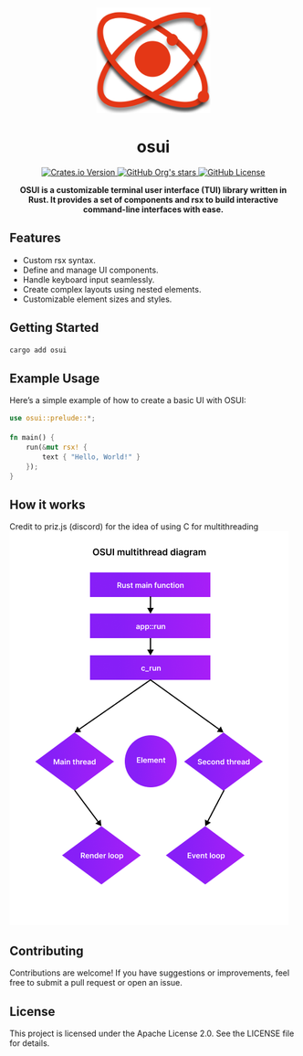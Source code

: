 <p align="center">
  <img src="github/osui.png" alt="OSUI" width="200px"/>
</p>

<h1 align="center">osui</h1>

<p align="center">
  <a href="https://crates.io/crates/osui">
  <img alt="Crates.io Version" src="https://img.shields.io/crates/v/osui?style=flat">
  </a>
  <a href="https://github.com/osui-rs">
    <img alt="GitHub Org's stars" src="https://img.shields.io/github/stars/osui-rs?style=flat">
  </a>
  <a href="https://github.com/osui-rs/osui">
    <img alt="GitHub License" src="https://img.shields.io/github/license/osui-rs/osui?style=flat">
  </a>
</p>

<p align="center">
  <b>OSUI is a customizable terminal user interface (TUI) library written in Rust. It provides a set of components and rsx to build interactive command-line interfaces with ease.</b>
</p>

## Features

- Custom rsx syntax.
- Define and manage UI components.
- Handle keyboard input seamlessly.
- Create complex layouts using nested elements.
- Customizable element sizes and styles.

## Getting Started

```bash
cargo add osui
```

## Example Usage

Here’s a simple example of how to create a basic UI with OSUI:

```rust
use osui::prelude::*;

fn main() {
    run(&mut rsx! {
        text { "Hello, World!" }
    });
}
```

## How it works
Credit to priz.js (discord) for the idea of using C for multithreading
<img src="github/multithread.png"/>

## Contributing

Contributions are welcome! If you have suggestions or improvements, feel free to submit a pull request or open an issue.

## License

This project is licensed under the Apache License 2.0. See the LICENSE file for details.
